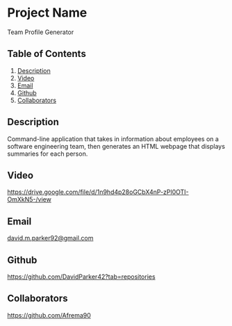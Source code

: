  # Project Name
  Team Profile Generator
  
  ## Table of Contents
  1. [Description](#description)
  2. [Video](#video)
  3. [Email](#email)
  4. [Github](#github)
  4. [Collaborators](#collaborators)
  
  ## Description
  Command-line application that takes in information about employees on a software engineering team, then generates an HTML webpage that displays summaries for each person.

  ## Video
  https://drive.google.com/file/d/1n9hd4p28oGCbX4nP-zPl0OTI-OmXkN5-/view

  ## Email
  david.m.parker92@gmail.com

  ## Github
  https://github.com/DavidParker42?tab=repositories

  ## Collaborators
  https://github.com/Afrema90